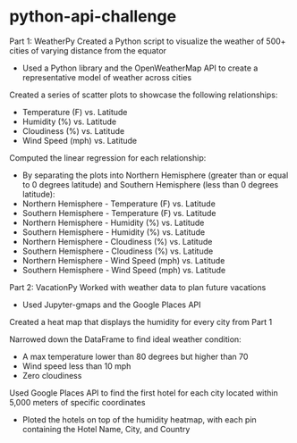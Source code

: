 # python-api-challenge

Part 1: WeatherPy
Created a Python script to visualize the weather of 500+ cities of varying distance from the equator
* Used a Python library and the OpenWeatherMap API to create a representative model of weather across cities

Created a series of scatter plots to showcase the following relationships:
* Temperature (F) vs. Latitude
* Humidity (%) vs. Latitude
* Cloudiness (%) vs. Latitude
* Wind Speed (mph) vs. Latitude

Computed the linear regression for each relationship:
* By separating the plots into Northern Hemisphere (greater than or equal to 0 degrees latitude) and Southern Hemisphere (less than 0 degrees latitude):
* Northern Hemisphere - Temperature (F) vs. Latitude
* Southern Hemisphere - Temperature (F) vs. Latitude
* Northern Hemisphere - Humidity (%) vs. Latitude
* Southern Hemisphere - Humidity (%) vs. Latitude
* Northern Hemisphere - Cloudiness (%) vs. Latitude
* Southern Hemisphere - Cloudiness (%) vs. Latitude
* Northern Hemisphere - Wind Speed (mph) vs. Latitude
* Southern Hemisphere - Wind Speed (mph) vs. Latitude

Part 2: VacationPy
Worked with weather data to plan future vacations
* Used Jupyter-gmaps and the Google Places API 

Created a heat map that displays the humidity for every city from Part 1

Narrowed down the DataFrame to find ideal weather condition:
* A max temperature lower than 80 degrees but higher than 70
* Wind speed less than 10 mph
* Zero cloudiness

Used Google Places API to find the first hotel for each city located within 5,000 meters of specific coordinates
* Ploted the hotels on top of the humidity heatmap, with each pin containing the Hotel Name, City, and Country
